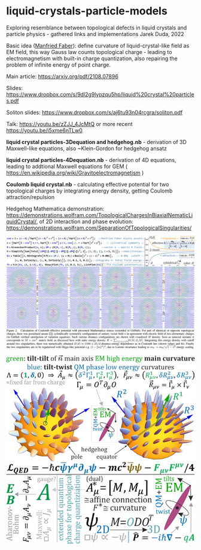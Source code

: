 # liquid-crystals-particle-models
Exploring resemblance between topological defects in liquid crystals and particle physics - gathered links and implementations
Jarek Duda, 2022

Basic idea ([Manfried Faber](https://www.mdpi.com/2218-1997/8/2/73/htm)): define curvature of liquid-crystal-like field as EM field, this way Gauss law counts topological charge - leading to electromagnetism with built-in charge quantization, also repairing the problem of infinite energy of point charge.

Main article: https://arxiv.org/pdf/2108.07896

Slides: https://www.dropbox.com/s/9dl2g9lypzqu5hp/liquid%20crystal%20particles.pdf

Soliton slides: https://www.dropbox.com/s/aj6tu93n04rcgra/soliton.pdf

Talk: https://youtu.be/zZJJ_4JcMtQ or more recent https://youtu.be/i5xme6nTLw0

**liquid crystal particles-3Dequation and hedgehog.nb** - derivation of 3D Maxwell-like equations, also ~Klein-Gordon for hedgehog ansatz

**liquid crystal particles-4Dequation.nb** - derivation of 4D equations, leading to addtional Maxwell equations for GEM ( https://en.wikipedia.org/wiki/Gravitoelectromagnetism ) 

**Coulomb liquid crystal.nb** - calculating effective potential for two topological charges by integrating energy density, getting Coulomb attraction/repulsion

Hedgehog Mathematica demonstration: https://demonstrations.wolfram.com/TopologicalChargesInBiaxialNematicLiquidCrystal/, of 2D interaction and phase evolution: https://demonstrations.wolfram.com/SeparationOfTopologicalSingularities/

![alt text](https://github.com/JarekDuda/liquid-crystals-particle-models/blob/main/CoulombCaption.png?raw=true)

![alt text](https://github.com/JarekDuda/liquid-crystals-particle-models/blob/main/diagram.jpg?raw=true)
